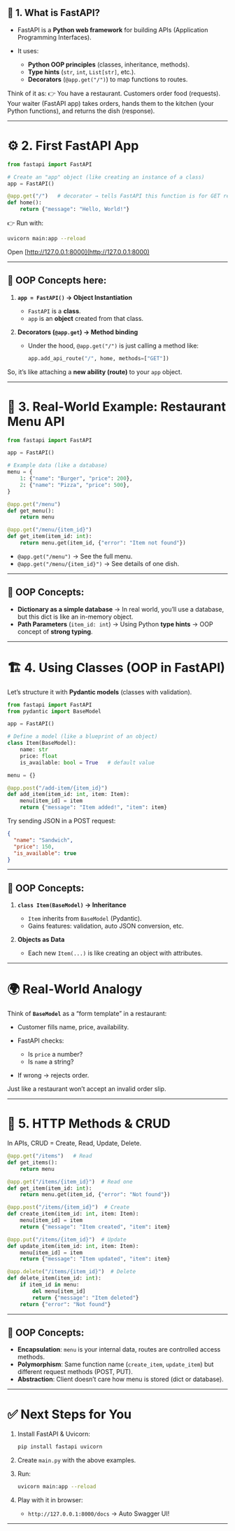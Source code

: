 ## 🚀 **1. What is FastAPI?**

- FastAPI is a **Python web framework** for building APIs (Application Programming Interfaces).
- It uses:

  - **Python OOP principles** (classes, inheritance, methods).
  - **Type hints** (`str`, `int`, `List[str]`, etc.).
  - **Decorators** (`@app.get("/")`) to map functions to routes.

Think of it as:
👉 You have a restaurant. Customers order food (requests). Your waiter (FastAPI app) takes orders, hands them to the kitchen (your Python functions), and returns the dish (response).

---

# ⚙️ **2. First FastAPI App**

```python
from fastapi import FastAPI

# Create an "app" object (like creating an instance of a class)
app = FastAPI()

@app.get("/")   # decorator → tells FastAPI this function is for GET requests to "/"
def home():
    return {"message": "Hello, World!"}
```

👉 Run with:

```bash
uvicorn main:app --reload
```

Open [http://127.0.0.1:8000](http://127.0.0.1:8000)

---

## 🔑 OOP Concepts here:

1. **`app = FastAPI()` → Object Instantiation**

   - `FastAPI` is a **class**.
   - `app` is an **object** created from that class.

2. **Decorators (`@app.get`) → Method binding**

   - Under the hood, `@app.get("/")` is just calling a method like:

     ```python
     app.add_api_route("/", home, methods=["GET"])
     ```

So, it’s like attaching a **new ability (route)** to your `app` object.

---

# 🍔 **3. Real-World Example: Restaurant Menu API**

```python
from fastapi import FastAPI

app = FastAPI()

# Example data (like a database)
menu = {
    1: {"name": "Burger", "price": 200},
    2: {"name": "Pizza", "price": 500},
}

@app.get("/menu")
def get_menu():
    return menu

@app.get("/menu/{item_id}")
def get_item(item_id: int):
    return menu.get(item_id, {"error": "Item not found"})
```

- `@app.get("/menu")` → See the full menu.
- `@app.get("/menu/{item_id}")` → See details of one dish.

---

## 🔑 OOP Concepts:

- **Dictionary as a simple database** → In real world, you’ll use a database, but this dict is like an in-memory object.
- **Path Parameters** (`item_id: int`) → Using Python **type hints** → OOP concept of **strong typing**.

---

# 🏗 **4. Using Classes (OOP in FastAPI)**

Let’s structure it with **Pydantic models** (classes with validation).

```python
from fastapi import FastAPI
from pydantic import BaseModel

app = FastAPI()

# Define a model (like a blueprint of an object)
class Item(BaseModel):
    name: str
    price: float
    is_available: bool = True   # default value

menu = {}

@app.post("/add-item/{item_id}")
def add_item(item_id: int, item: Item):
    menu[item_id] = item
    return {"message": "Item added!", "item": item}
```

Try sending JSON in a POST request:

```json
{
  "name": "Sandwich",
  "price": 150,
  "is_available": true
}
```

---

## 🔑 OOP Concepts:

1. **`class Item(BaseModel)` → Inheritance**

   - `Item` inherits from `BaseModel` (Pydantic).
   - Gains features: validation, auto JSON conversion, etc.

2. **Objects as Data**

   - Each new `Item(...)` is like creating an object with attributes.

---

# 🌍 Real-World Analogy

Think of **`BaseModel`** as a “form template” in a restaurant:

- Customer fills name, price, availability.
- FastAPI checks:

  - Is `price` a number?
  - Is `name` a string?

- If wrong → rejects order.

Just like a restaurant won’t accept an invalid order slip.

---

# 🔄 **5. HTTP Methods & CRUD**

In APIs, CRUD = Create, Read, Update, Delete.

```python
@app.get("/items")   # Read
def get_items():
    return menu

@app.get("/items/{item_id}")  # Read one
def get_item(item_id: int):
    return menu.get(item_id, {"error": "Not found"})

@app.post("/items/{item_id}")  # Create
def create_item(item_id: int, item: Item):
    menu[item_id] = item
    return {"message": "Item created", "item": item}

@app.put("/items/{item_id}")  # Update
def update_item(item_id: int, item: Item):
    menu[item_id] = item
    return {"message": "Item updated", "item": item}

@app.delete("/items/{item_id}")  # Delete
def delete_item(item_id: int):
    if item_id in menu:
        del menu[item_id]
        return {"message": "Item deleted"}
    return {"error": "Not found"}
```

---

## 🔑 OOP Concepts:

- **Encapsulation**: `menu` is your internal data, routes are controlled access methods.
- **Polymorphism**: Same function name (`create_item`, `update_item`) but different request methods (POST, PUT).
- **Abstraction**: Client doesn’t care how menu is stored (dict or database).

---

# ✅ Next Steps for You

1. Install FastAPI & Uvicorn:

   ```bash
   pip install fastapi uvicorn
   ```

2. Create `main.py` with the above examples.
3. Run:

   ```bash
   uvicorn main:app --reload
   ```

4. Play with it in browser:

   - `http://127.0.0.1:8000/docs` → Auto Swagger UI!

---
